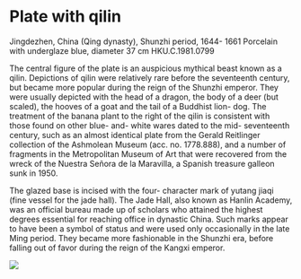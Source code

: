 # Plate with qilin  

Jingdezhen, China (Qing dynasty), Shunzhi period, 1644- 1661 Porcelain with underglaze blue, diameter 37 cm HKU.C.1981.0799  

The central figure of the plate is an auspicious mythical beast known as a qilin. Depictions of qilin were relatively rare before the seventeenth century, but became more popular during the reign of the Shunzhi emperor. They were usually depicted with the head of a dragon, the body of a deer (but scaled), the hooves of a goat and the tail of a Buddhist lion- dog. The treatment of the banana plant to the right of the qilin is consistent with those found on other blue- and- white wares dated to the mid- seventeenth century, such as an almost identical plate from the Gerald Reitlinger collection of the Ashmolean Museum (acc. no. 1778.888), and a number of fragments in the Metropolitan Museum of Art that were recovered from the wreck of the Nuestra Señora de la Maravilla, a Spanish treasure galleon sunk in 1950.  

The glazed base is incised with the four- character mark of yutang jiaqi (fine vessel for the jade hall). The Jade Hall, also known as Hanlin Academy, was an official bureau made up of scholars who attained the highest degrees essential for reaching office in dynastic China. Such marks appear to have been a symbol of status and were used only occasionally in the late Ming period. They became more fashionable in the Shunzhi era, before falling out of favor during the reign of the Kangxi emperor.

![](https://cdn-mineru.openxlab.org.cn/result/2025-07-27/26ec8c02-599c-4b79-9876-e092d6287e02/af2c5d662f889f5c0baf2a40eb4b4ed1b700be266f00161a69449a5d21c646e1.jpg)